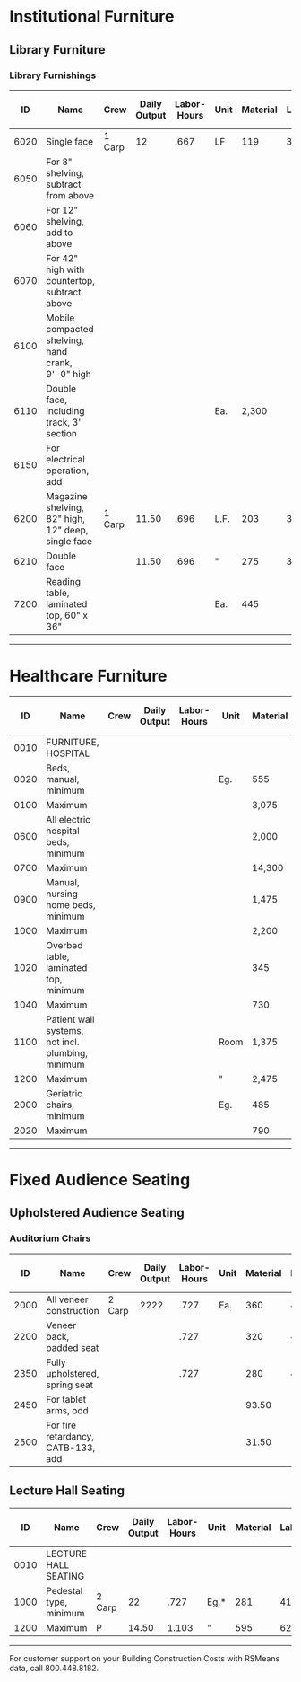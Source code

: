 # Institutional Furniture

## Library Furniture

### Library Furnishings

| ID    | Name                                         | Crew   | Daily Output | Labor-Hours | Unit | Material | Labor | Equipment | Total   | Total Incl O&P |
|-------|----------------------------------------------|--------|--------------|-------------|------|----------|-------|-----------|---------|----------------|
| 6020  | Single face                                  | 1 Carp | 12           | .667        | LF   | 119      | 37.50 |           | 156.50  | 187            |
| 6050  | For 8" shelving, subtract from above         |        |              |             |      |          |       |           | 10 %    |                |
| 6060  | For 12" shelving, add to above               |        |              |             |      |          |       |           | 10 %    |                |
| 6070  | For 42" high with countertop, subtract above |        |              |             |      |          |       |           | 20 %    |                |
| 6100  | Mobile compacted shelving, hand crank, 9'-0" high |    |              |             |      |          |       |           |         |                |
| 6110  | Double face, including track, 3' section     |        |              |             | Ea.  | 2,300    |       |           | 2,300   | 2,550          |
| 6150  | For electrical operation, add                |        |              |             |      |          |       |           | 25 %    |                |
| 6200  | Magazine shelving, 82" high, 12" deep, single face | 1 Carp | 11.50   | .696        | L.F. | 203      | 39    |           | 242     | 282            |
| 6210  | Double face                                  |        | 11.50        | .696        | "    | 275      | 39    |           | 314     | 360            |
| 7200  | Reading table, laminated top, 60" x 36"      |        |              |             | Ea.  | 445      |       |           | 445     | 490            |

---

# Healthcare Furniture

| ID    | Name                                         | Crew   | Daily Output | Labor-Hours | Unit | Material | Labor | Equipment | Total   | Total Incl O&P |
|-------|----------------------------------------------|--------|--------------|-------------|------|----------|-------|-----------|---------|----------------|
| 0010  | FURNITURE, HOSPITAL                         |        |              |             |      |          |       |           |         |                |
| 0020  | Beds, manual, minimum                       |        |              |             | Eg.  | 555      |       |           | 555     | 610            |
| 0100  | Maximum                                     |        |              |             |      | 3,075    |       |           | 3,075   | 3,375          |
| 0600  | All electric hospital beds, minimum          |        |              |             |      | 2,000    |       |           | 2,000   | 2,200          |
| 0700  | Maximum                                     |        |              |             |      | 14,300   |       |           | 14,300  | 15,700         |
| 0900  | Manual, nursing home beds, minimum           |        |              |             |      | 1,475    |       |           | 1,475   | 1,625          |
| 1000  | Maximum                                     |        |              |             |      | 2,200    |       |           | 2,200   | 2,425          |
| 1020  | Overbed table, laminated top, minimum        |        |              |             |      | 345      |       |           | 345     | 380            |
| 1040  | Maximum                                     |        |              |             |      | 730      |       |           | 730     | 805            |
| 1100  | Patient wall systems, not incl. plumbing, minimum |    |              |             | Room | 1,375    |       |           | 1,375   | 1,500          |
| 1200  | Maximum                                     |        |              |             | "    | 2,475    |       |           | 2,475   | 2,725          |
| 2000  | Geriatric chairs, minimum                   |        |              |             | Eg.  | 485      |       |           | 485     | 535            |
| 2020  | Maximum                                     |        |              |             |      | 790      |       |           | 790     | 870            |

---

# Fixed Audience Seating

## Upholstered Audience Seating

### Auditorium Chairs

| ID    | Name                                         | Crew   | Daily Output | Labor-Hours | Unit | Material | Labor | Equipment | Total   | Total Incl O&P |
|-------|----------------------------------------------|--------|--------------|-------------|------|----------|-------|-----------|---------|----------------|
| 2000  | All veneer construction                      | 2 Carp | 2222         | .727        | Ea.  | 360      | 41    |           | 401     | 460            |
| 2200  | Veneer back, padded seat                     |        |              | .727        |      | 320      | 41    |           | 361     | 410            |
| 2350  | Fully upholstered, spring seat               |        |              | .727        |      | 280      | 41    |           | 321     | 370            |
| 2450  | For tablet arms, odd                        |        |              |             |      | 93.50    |       |           | 93.50   | 103            |
| 2500  | For fire retardancy, CATB-133, add           |        |              |             |      | 31.50    |       |           | 31.50   | 34.50          |

## Lecture Hall Seating

| ID    | Name                                         | Crew   | Daily Output | Labor-Hours | Unit | Material | Labor | Equipment | Total   | Total Incl O&P |
|-------|----------------------------------------------|--------|--------------|-------------|------|----------|-------|-----------|---------|----------------|
| 0010  | LECTURE HALL SEATING                        |        |              |             |      |          |       |           |         |                |
| 1000  | Pedestal type, minimum                      | 2 Carp | 22           | .727        | Eg.* | 281      | 41    |           | 322     | 370            |
| 1200  | Maximum                                     |   P    | 14.50        | 1.103       | "    | 595      | 62    |           | 657     | 745            |

---

For customer support on your Building Construction Costs with RSMeans data, call 800.448.8182.